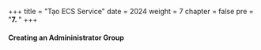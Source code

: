 +++
title = "Tạo ECS Service"
date = 2024
weight = 7
chapter = false
pre = "<b>7. </b>"
+++

#### Creating an Admininistrator Group

